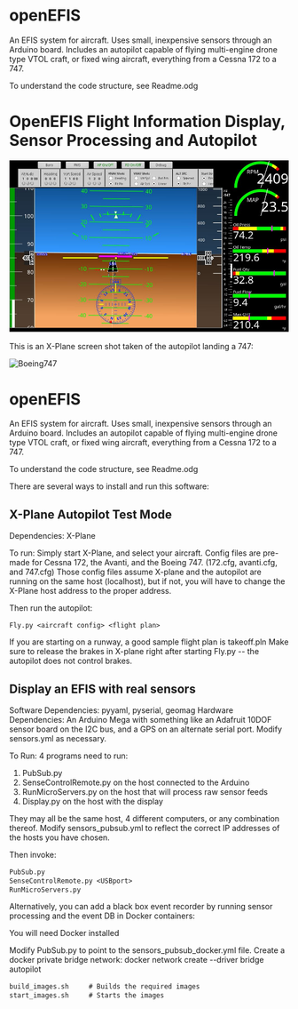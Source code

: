 # openEFIS
An EFIS system for aircraft. Uses small, inexpensive sensors through an Arduino board.
Includes an autopilot capable of flying multi-engine drone type VTOL craft, or fixed wing aircraft,
everything from a Cessna 172 to a 747.

To understand the code structure, see Readme.odg

# OpenEFIS Flight Information Display, Sensor Processing and Autopilot

![Sample](https://raw.githubusercontent.com/Maker42/openEFIS/master/SampleImage.jpg)

This is an X-Plane screen shot taken of the autopilot landing a 747:

![Boeing747](https://raw.githubusercontent.com/Maker42/openEFIS/master/747Final.JPG)

# openEFIS
An EFIS system for aircraft. Uses small, inexpensive sensors through an Arduino board.
Includes an autopilot capable of flying multi-engine drone type VTOL craft, or fixed wing aircraft,
everything from a Cessna 172 to a 747.

To understand the code structure, see Readme.odg

There are several ways to install and run this software:

X-Plane Autopilot Test Mode
------------------------------------------------------------

Dependencies: X-Plane

To run:
Simply start X-Plane, and select your aircraft. Config files are
pre-made for Cessna 172, the Avanti, and the Boeing 747.
 (172.cfg, avanti.cfg, and 747.cfg)
Those config files assume X-plane and the autopilot are running on
the same host (localhost), but if not, you will have to change the
X-Plane host address to the proper address.

Then run the autopilot:
```
Fly.py <aircraft config> <flight plan>
```

If you are starting on a runway, a good sample flight plan is takeoff.pln
Make sure to release the brakes in X-plane right after starting Fly.py -- the autopilot
does not control brakes.

Display an EFIS with real sensors
---------------------------------------------------------------
Software Dependencies: pyyaml, pyserial, geomag
Hardware Dependencies: An Arduino Mega with something like an Adafruit 10DOF
                       sensor board on the I2C bus, and a GPS on an alternate
                       serial port. Modify sensors.yml as necessary.

To Run:
4 programs need to run:
1. PubSub.py
2. SenseControlRemote.py on the host connected to the Arduino
3. RunMicroServers.py on the host that will process raw sensor feeds
4. Display.py on the host with the display

They may all be the same host, 4 different computers, or any combination thereof.
Modify sensors_pubsub.yml to reflect the correct IP addresses of the hosts you have chosen.

Then invoke:
```
PubSub.py
SenseControlRemote.py <USBport>
RunMicroServers.py
```

Alternatively, you can add a black box event recorder by running sensor processing and
the event DB in Docker containers:

You will need Docker installed

Modify PubSub.py to point to the sensors_pubsub_docker.yml file.
Create a docker private bridge network:
docker network create --driver bridge autopilot

```
build_images.sh     # Builds the required images
start_images.sh     # Starts the images
```
